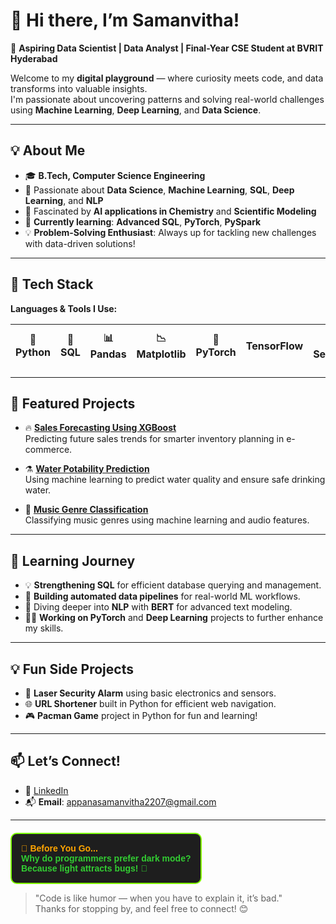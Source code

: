 # 👋 Hi there, I’m Samanvitha!

🎯 **Aspiring Data Scientist | Data Analyst | Final-Year CSE Student at BVRIT Hyderabad**

Welcome to my **digital playground** — where curiosity meets code, and data transforms into valuable insights.  
I'm passionate about uncovering patterns and solving real-world challenges using **Machine Learning**, **Deep Learning**, and **Data Science**.

---

## 💡 About Me

- 🎓 **B.Tech, Computer Science Engineering**  
- 💼 Passionate about **Data Science**, **Machine Learning**, **SQL**, **Deep Learning**, and **NLP**  
- 🔬 Fascinated by **AI applications in Chemistry** and **Scientific Modeling**  
- 🌱 **Currently learning**: **Advanced SQL**, **PyTorch**, **PySpark**  
- 💡 **Problem-Solving Enthusiast**: Always up for tackling new challenges with data-driven solutions!

---

## 🚀 Tech Stack

**Languages & Tools I Use:**  

| 🐍 Python | 💾 SQL | 📊 Pandas | 📉 Matplotlib | 🤖 PyTorch | TensorFlow | 📈 Seaborn | 🔬 Huggingface Transformers | 🧑‍💻 Git & GitHub |
|----------|--------|-----------|--------------|------------|------------|------------|---------------------------|-------------------|

---

## 📌 Featured Projects

- 🔥 **[Sales Forecasting Using XGBoost](https://github.com/appanasamanvitha/Sales-Forecasting-for-Inventory-Optimization.git)**  
Predicting future sales trends for smarter inventory planning in e-commerce.

- ⚗️ **[Water Potability Prediction](https://github.com/YourUsername/chemical-yield-prediction)**  
Using machine learning to predict water quality and ensure safe drinking water.

- 🎵 **[Music Genre Classification](https://github.com/YourUsername/music-genre-classification)**  
Classifying music genres using machine learning and audio features.

---

## 🌱 Learning Journey

- 💡 **Strengthening SQL** for efficient database querying and management.
- 🚀 **Building automated data pipelines** for real-world ML workflows.
- 🤖 Diving deeper into **NLP** with **BERT** for advanced text modeling.
- 🧑‍💻 **Working on PyTorch** and **Deep Learning** projects to further enhance my skills.

---

## 💡 Fun Side Projects

- 🔐 **Laser Security Alarm** using basic electronics and sensors.
- 🌐 **URL Shortener** built in Python for efficient web navigation.
- 🎮 **Pacman Game** project in Python for fun and learning!

---

## 📫 Let’s Connect!

- 💼 [LinkedIn](https://www.linkedin.com/in/samanvitha-narayani-appana-7b7247251/)
- 📬 **Email**: [appanasamanvitha2207@gmail.com](mailto:appanasamanvitha2207@gmail.com)

---

<div style="background-color:#1e1e1e; border: 2px solid #7fff00; padding: 15px; border-radius: 10px; width: fit-content; font-family: sans-serif; margin-top: 20px;">
  <p style="color:orange; font-weight:bold; margin: 0;">💭 Before You Go...</p>
  <p style="color:limegreen; font-weight:bold; margin: 0;">Why do programmers prefer dark mode?</p>
  <p style="color:limegreen; font-weight:bold; margin: 0;">Because light attracts bugs! 🐞</p>
</div>


> "Code is like humor — when you have to explain it, it’s bad."  
Thanks for stopping by, and feel free to connect! 😊

